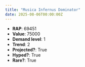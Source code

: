 ```yaml
---
title: "Musica Infernus Dominator"
date: 2025-08-06T00:00:00Z
---
```

- **RAP**: 69451
- **Value**: 75000
- **Demand level**: 1
- **Trend**: 2
- **Projected?**: True
- **Hyped?**: True
- **Rare?**: True
